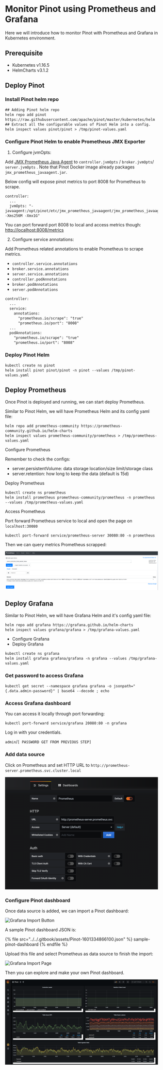 # Monitor Pinot using Prometheus and Grafana

Here we will introduce how to monitor Pinot with Prometheus and Grafana in Kubernetes environment.

## Prerequisite

* Kubernetes v1.16.5
* HelmCharts v3.1.2

## Deploy Pinot

### Install Pinot helm repo

```
## Adding Pinot helm repo
helm repo add pinot https://raw.githubusercontent.com/apache/pinot/master/kubernetes/helm
## Extract all the configurable values of Pinot Helm into a config.
helm inspect values pinot/pinot > /tmp/pinot-values.yaml
```

### Configure Pinot Helm to enable Prometheus JMX Exporter

1. Configure jvmOpts:

Add [JMX Prometheus Java Agent](https://github.com/prometheus/jmx\_exporter) to `controller.jvmOpts` / `broker.jvmOpts`/ `server.jvmOpts` . Note that Pinot Docker image already packages `jmx_prometheus_javaagent.jar`.

Below config will expose pinot metrics to port 8008 for Prometheus to scrape.

```
controller:
  ...
  jvmOpts: "-javaagent:/opt/pinot/etc/jmx_prometheus_javaagent/jmx_prometheus_javaagent.jar=8008:/opt/pinot/etc/jmx_prometheus_javaagent/configs/pinot.yml -Xms256M -Xmx1G"
```

You can port forward port 8008 to local and access metrics though: [http://localhost:8008/metrics](http://localhost:8008/metrics)

2. Configure service annotations:

Add Prometheus related annotations to enable Prometheus to scrape metrics.

* `controller.service.annotations`
* `broker.service.annotations`
* `server.service.annotations`
* `controller.podAnnotations`
* `broker.podAnnotations`
* `server.podAnnotations`

```
controller:
  ...
  service:
    annotations:
      "prometheus.io/scrape": "true"
      "prometheus.io/port": "8008"
  ...
  podAnnotations:
    "prometheus.io/scrape": "true"
    "prometheus.io/port": "8008"
```

### Deploy Pinot Helm

```
kubectl create ns pinot
helm install pinot pinot/pinot -n pinot --values /tmp/pinot-values.yaml
```

## Deploy Prometheus

Once Pinot is deployed and running, we can start deploy Prometheus.

Similar to Pinot Helm, we will have Prometheus Helm and its config yaml file:

```
helm repo add prometheus-community https://prometheus-community.github.io/helm-charts
helm inspect values prometheus-community/prometheus > /tmp/prometheus-values.yaml
```

Configure Prometheus

Remember to check the configs:

* server.persistentVolume: data storage location/size limit/storage class
* server.retention: how long to keep the data (default is 15d)

Deploy Prometheus

```
kubectl create ns prometheus
helm install prometheus prometheus-community/prometheus -n prometheus --values /tmp/prometheus-values.yaml
```

Access Prometheus

Port forward Prometheus service to local and open the page on `localhost:30080`

```
kubectl port-forward service/prometheus-server 30080:80 -n prometheus
```

Then we can query metrics Prometheus scrapped:

![](<../../.gitbook/assets/image (11).png>)

## Deploy Grafana

Similar to Pinot Helm, we will have Grafana Helm and it's config yaml file:

```
helm repo add grafana https://grafana.github.io/helm-charts
helm inspect values grafana/grafana > /tmp/grafana-values.yaml
```

* Configure Grafana
* Deploy Grafana

```
kubectl create ns grafana
helm install grafana grafana/grafana -n grafana --values /tmp/grafana-values.yaml
```

### Get password to access Grafana

```
kubectl get secret --namespace grafana grafana -o jsonpath="{.data.admin-password}" | base64 --decode ; echo
```

### Access Grafana dashboard

You can access it locally through port forwarding:

```
kubectl port-forward service/grafana 20080:80 -n grafana
```

Log in with your credentials.

`admin`/`[ PASSWORD GET FROM PREVIOUS STEP]`

### Add data source

Click on Prometheus and set HTTP URL to `http://prometheus-server.prometheus.svc.cluster.local`

![Prometheus data source config](<../../.gitbook/assets/image (23).png>)

### Configure Pinot dashboard

Once data source is added, we can import a Pinot dashboard:

![Grafana Import Button](https://github.com/pinot-contrib/pinot-docs/blob/latest/.gitbook/assets/grafana-import-pinot-dashboard\).png)

A sample Pinot dashboard JSON is:

{% file src="../../.gitbook/assets/Pinot-1601334866100.json" %}
sample-pinot-dashboard
{% endfile %}

Upload this file and select Prometheus as data source to finish the import:

![Grafana Import Page](https://github.com/pinot-contrib/pinot-docs/blob/latest/.gitbook/assets/grafana-import\).png)

Then you can explore and make your own Pinot dashboard.

![](<../../.gitbook/assets/image (52).png>)
